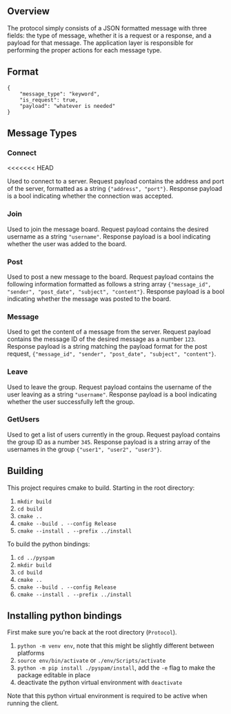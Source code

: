 ## Overview

The protocol simply consists of a JSON formatted message with three fields: the type of message, whether it is a request or a response, and a payload for that message. The application layer is responsible for performing the proper actions for each message type.

## Format

```
{
    "message_type": "keyword",
    "is_request": true,
    "payload": "whatever is needed"
}

```

## Message Types

### Connect

<<<<<<< HEAD

Used to connect to a server. Request payload contains the address and port of the server, formatted as a string `{"address", "port"}`. Response payload is a bool indicating whether the connection was accepted.

### Join

Used to join the message board. Request payload contains the desired username as a string `"username"`. Response payload is a bool indicating whether the user was added to the board.

### Post

Used to post a new message to the board. Request payload contains the following information formatted as follows a string array `{"message_id", "sender", "post_date", "subject", "content"}`. Response payload is a bool indicating whether the message was posted to the board.

### Message

Used to get the content of a message from the server. Request payload contains the message ID of the desired message as a number `123`. Response payload is a string matching the payload format for the post request, `{"message_id", "sender", "post_date", "subject", "content"}`.

### Leave

Used to leave the group. Request payload contains the username of the user leaving as a string `"username"`. Response payload is a bool indicating whether the user successfully left the group.

### GetUsers

Used to get a list of users currently in the group. Request payload contains the group ID as a number `345`. Response payload is a string array of the usernames in the group `{"user1", "user2", "user3"}`.

## Building

This project requires cmake to build.
Starting in the root directory:

1. `mkdir build`
2. `cd build`
3. `cmake ..`
4. `cmake --build . --config Release`
5. `cmake --install . --prefix ../install`

To build the python bindings:

1. `cd ../pyspam`
1. `mkdir build`
1. `cd build`
1. `cmake ..`
1. `cmake --build . --config Release`
1. `cmake --install . --prefix ../install`

## Installing python bindings

First make sure you're back at the root directory (`Protocol`).

1. `python -m venv env`, note that this might be slightly different between platforms
2. `source env/bin/activate` or `./env/Scripts/activate`
3. `python -m pip install ./pyspam/install`, add the `-e` flag to make the package editable in place
4. deactivate the python virtual environment with `deactivate`

Note that this python virtual environment is required to be active when running the client.
